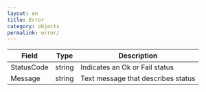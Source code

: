 ```yaml
---
layout: en
title: Error
category: objects
permalink: error/
---
```


| Field      | Type   | Description |
| ---------- | ------ | ----------- |
| StatusCode | string | Indicates an Ok or Fail status |
| Message    | string | Text message that describes status |